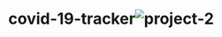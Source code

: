 # covid-19-tracker![project-2](https://user-images.githubusercontent.com/81390755/155858267-bca60dd2-df67-4658-a28d-5c5af3caa67a.png)
